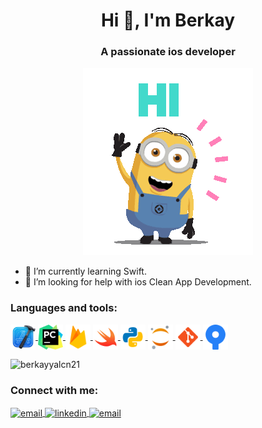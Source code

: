 <!--
**berkayyalcn21/berkayyalcn21** is a ✨ _special_ ✨ repository because its `README.md` (this file) appears on your GitHub profile.

Here are some ideas to get you started:

- 🔭 I’m currently working on ...
- 🌱 I’m currently learning ...
- 👯 I’m looking to collaborate on ...
- 🤔 I’m looking for help with ...
- 💬 Ask me about ...
- 📫 How to reach me: ...
- 😄 Pronouns: ...
- ⚡ Fun fact: ...
-->

<h1 align="center">Hi 👋, I'm Berkay</h1>

<h3 align="center">A passionate ios developer</h3>

<p align="center"><img src="images/hello_there.gif"></p>

- 🌱 I’m currently learning Swift.
- 🤔 I’m looking for help with ios Clean App Development.

<h3 align="left">Languages and tools:</h3>
<p align="left">
	<a href = "https://developer.apple.com/xcode/" target="_blank">
		<img align="center" src="/images/xcode.png" alt="Xcode" height="40" width="40" />
	</a>
	<a href = "https://www.jetbrains.com/pycharm/" target="_blank">
		<img align="center" src="/images/pycharm.svg" alt="PyCharm" height="40" width="40" />
	</a>
	<a href = "https://firebase.google.com/" target="_blank">
		<img align="center" src="/images/firebase.svg" alt="Firebase" height="40" width="40" />
	</a>
	<a href = "https://kotlinlang.org/" target="_blank">
		<img align="center" src="/images/swift.svg" alt="Swift" height="40" width="40" />
	</a>
	<a href = "https://docs.oracle.com/javase/8/docs/technotes/guides/language/index.html" target="_blank">
		<img align="center" src="/images/python.svg" alt="Python" height="40" width="40" />
	</a>
	<a href = "https://jupyter.org/" target="_blank">
		<img align="center" src="/images/jupyter-notebook.svg" alt="Jupyter Notebook" height="40" width="40" />
	</a>
	<a href = "https://git-scm.com/" target="_blank">
		<img align="center" src="/images/git.svg" alt="Git" height="40" width="40" />
	</a>
	<a href = "https://www.sourcetreeapp.com/" target="_blank">
		<img align="center" src="/images/sourcetree.png" alt="Sourcetree" height="40" width="40" />
	</a>
</p>

<p>
	<img align="center" src="https://github-readme-stats.vercel.app/api/top-langs?username=berkayyalcn21&show_icons=true&locale=en&layout=compact" alt="berkayyalcn21" />
</p>

<h3 align="left">Connect with me:</h3>

<p align="left">
	<a href="mailto:berkayyalcn1@hotmail.com" target="_blank">
		<img align="center" src="https://upload.wikimedia.org/wikipedia/commons/d/df/Microsoft_Office_Outlook_%282018%E2%80%93present%29.svg" alt="email" height="40" width="40" />
	</a>
	<a href="https://www.linkedin.com/in/berkayyalcn/" target="_blank">
		<img align="center" src="https://upload.wikimedia.org/wikipedia/commons/c/c9/Linkedin.svg" alt="linkedin" height="40" width="40" />
	</a>
	<a href="mailto:berkayyalcn1@gmail.com" target="_blank">
		<img align="center" src="https://upload.wikimedia.org/wikipedia/commons/7/7e/Gmail_icon_%282020%29.svg" alt="email" height="40" width="40" />
	</a>
</p>
